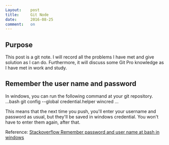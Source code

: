 ```yaml
---
Layout:    post
title:     Git Node
date:      2016-08-25
comment:   on
---
```


## Purpose
This post is a git note. I will record all the problems I have met and give solution as I can do. Furthermore, it will discuss some Git Pro knowledge as I have met in work and study.

## Remember the user name and password
In windows, you can run the following command at your git repository.
...bash
git config --global credential.helper wincred
...

This means that the next time you push, you'll enter your username and password as usual, but they'll be saved in windows credential. You won't have to enter them again, after that.

Reference: [Stackoverflow Remember password and user name at bash in windows][1]

[1]: http://stackoverflow.com/questions/5727555/remember-password-git-bash-under-windows
